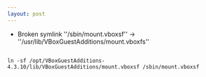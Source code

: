 ```yaml
---
layout: post
---
```


  * Broken symlink ''/sbin/mount.vboxsf'' -> ''/usr/lib/VBoxGuestAdditions/mount.vboxfs''

<code bash>
ln -sf /opt/VBoxGuestAdditions-4.3.10/lib/VBoxGuestAdditions/mount.vboxsf /sbin/mount.vboxsf
</code>

